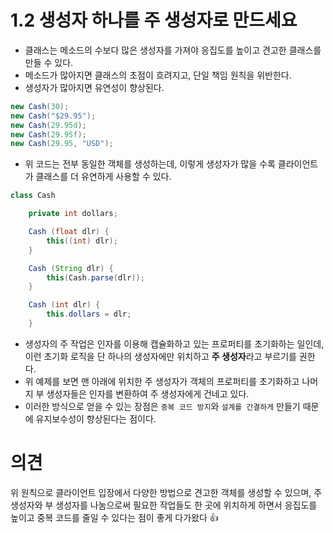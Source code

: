 # 1.2 생성자 하나를 주 생성자로 만드세요
- 클래스는 메소드의 수보다 많은 생성자를 가져야 응집도를 높이고 견고한 클래스를 만들 수 있다.  
- 메소드가 많아지면 클래스의 초점이 흐려지고, 단일 책임 원칙을 위반한다.
- 생성자가 많아지면 유연성이 향상된다.
```java
new Cash(30);
new Cash("$29.95");
new Cash(29.95d);
new Cash(29.95f);
new Cash(29.95, "USD");
```
- 위 코드는 전부 동일한 객체를 생성하는데, 이렇게 생성자가 많을 수록 클라이언트가 클래스를 더 유연하게 사용할 수 있다. 
```java
class Cash

    private int dollars;

    Cash (float dlr) {
        this((int) dlr);
    }

    Cash (String dlr) {
        this(Cash.parse(dlr));
    }

    Cash (int dlr) {
        this.dollars = dlr;
    }
```
- 생성자의 주 작업은 인자를 이용해 캡슐화하고 있는 프로퍼티를 초기화하는 일인데, 이런 초기화 로직을 단 하나의 생성자에만 위치하고 **주 생성자**라고 부르기를 권한다.
- 위 예제를 보면 맨 아래에 위치한 주 생성자가 객체의 프로퍼티를 초기화하고 나머지 부 생성자들은 인자를 변환하여 주 생성자에게 건네고 있다. 
- 이러한 방식으로 얻을 수 있는 장점은 `중복 코드 방지`와 `설계를 간결하게` 만들기 때문에 유지보수성이 향상된다는 점이다.


# 의견
위 원칙으로 클라이언트 입장에서 다양한 방법으로 견고한 객체를 생성할 수 있으며, 주 생성자와 부 생성자를 나눔으로써 필요한 작업들도 한 곳에 위치하게 하면서 응집도를 높이고 중복 코드를 줄일 수 있다는 점이 좋게 다가왔다 👍 